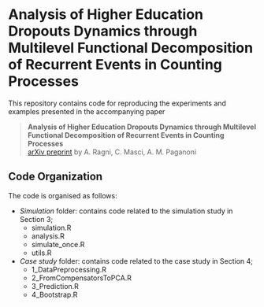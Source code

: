 # Analysis of Higher Education Dropouts Dynamics through Multilevel Functional Decomposition of Recurrent Events in Counting Processes

This repository contains code for reproducing the experiments and examples presented in the accompanying paper

> **Analysis of Higher Education Dropouts Dynamics through Multilevel Functional Decomposition of Recurrent Events in Counting Processes**  
> [arXiv preprint](https://arxiv.org/abs/2411.13370)
> by A. Ragni, C. Masci, A. M. Paganoni

## Code Organization

The code is organised as follows:

- *Simulation* folder: contains code related to the simulation study in Section 3;
    - simulation.R
    - analysis.R
    - simulate_once.R
    - utils.R
- *Case study* folder: contains code related to the case study in Section 4;
    - 1_DataPreprocessing.R
    - 2_FromCompensatorsToPCA.R
    - 3_Prediction.R
    - 4_Bootstrap.R
